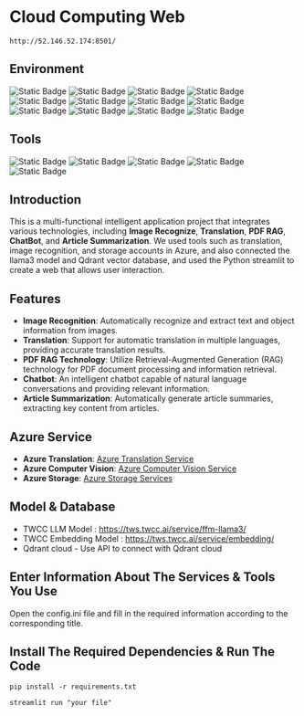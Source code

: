 # Cloud Computing Web
<pre><code>http://52.146.52.174:8501/</code></pre>

## Environment
![Static Badge](https://img.shields.io/badge/1.8.2-FFDC35?style=plastic&label=Poetry&labelColor=black)
![Static Badge](https://img.shields.io/badge/3.11.7-0E76B6?style=plastic&label=Python&labelColor=black)
![Static Badge](https://img.shields.io/badge/0.2.1-007500?style=plastic&label=langchain&labelColor=black)
![Static Badge](https://img.shields.io/badge/0.2.1-FFBD9D?style=plastic&label=langchain-community&labelColor=black)
![Static Badge](https://img.shields.io/badge/4.2.0-5CADAD?style=plastic&label=pypdf&labelColor=black)
![Static Badge](https://img.shields.io/badge/1.9.1-B1BFE7?style=plastic&label=qdrant-client&labelColor=black)
![Static Badge](https://img.shields.io/badge/1.34.0-FF4B4B?style=plastic&label=streamlit&labelColor=black)
![Static Badge](https://img.shields.io/badge/0.3.12-00DB00?style=plastic&label=streamlit-option-menu&labelColor=black)
![Static Badge](https://img.shields.io/badge/0.4.2-8600FF?style=plastic&label=streamlit-extras&labelColor=black)
![Static Badge](https://img.shields.io/badge/1.0.0.b1-FF0080?style=plastic&label=azure-ai-translation-text&labelColor=black)
![Static Badge](https://img.shields.io/badge/0.9.0-FF8000?style=plastic&label=azure-cognitiveservices-vision-computervision&labelColor=black)
![Static Badge](https://img.shields.io/badge/12.20.0-9393FF?style=plastic&label=azure-storage-blob&labelColor=black)

## Tools
![Static Badge](https://img.shields.io/badge/Azure-0062AD?style=for-the-badge&logo=microsoftazure&labelColor=black)
![Static Badge](https://img.shields.io/badge/Docker-2496ED?style=for-the-badge&logo=docker&labelColor=black)
![Static Badge](https://img.shields.io/badge/Llama3-0467DF?style=for-the-badge&logo=meta&labelColor=black)
![Static Badge](https://img.shields.io/badge/Embedding-7B7B7B?style=for-the-badge&logo=vectorworks&labelColor=black)
![Static Badge](https://img.shields.io/badge/Qdrant-4F46DC?style=for-the-badge&logo=qase&labelColor=black)

## Introduction
This is a multi-functional intelligent application project that integrates various technologies, including **Image Recognize**, **Translation**, **PDF RAG**, **ChatBot**, and **Article Summarization**. We used tools such as translation, image recognition, and storage accounts in Azure, and also connected the llama3 model and Qdrant vector database, and used the Python streamlit to create a web that allows user interaction.

## Features
- **Image Recognition**: Automatically recognize and extract text and object information from images.
- **Translation**: Support for automatic translation in multiple languages, providing accurate translation results.
- **PDF RAG Technology**: Utilize Retrieval-Augmented Generation (RAG) technology for PDF document processing and information retrieval.
- **Chatbot**: An intelligent chatbot capable of natural language conversations and providing relevant information.
- **Article Summarization**: Automatically generate article summaries, extracting key content from articles.

## Azure Service
- **Azure Translation**: [Azure Translation Service](https://azure.microsoft.com/en-us/services/cognitive-services/translator/)
- **Azure Computer Vision**: [Azure Computer Vision Service](https://azure.microsoft.com/en-us/services/cognitive-services/computer-vision/)
- **Azure Storage**: [Azure Storage Services](https://azure.microsoft.com/en-us/services/storage/)

## Model & Database
- TWCC LLM Model : https://tws.twcc.ai/service/ffm-llama3/
- TWCC Embedding Model : https://tws.twcc.ai/service/embedding/
- Qdrant cloud - Use API to connect with Qdrant cloud

## Enter Information About The Services & Tools You Use
Open the config.ini file and fill in the required information according to the corresponding title.

## Install The Required Dependencies & Run The Code
<pre><code>pip install -r requirements.txt</code></pre>
<pre><code>streamlit run "your file"</code></pre>
